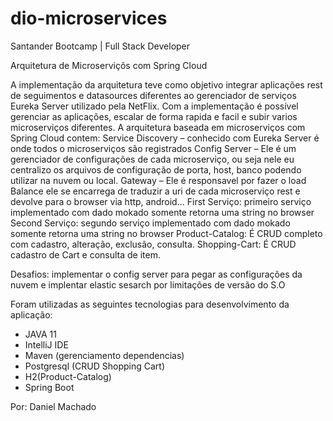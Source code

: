 # dio-microservices

Santander Bootcamp | Full Stack Developer

Arquitetura de Microserviçõs com Spring Cloud 

A implementação  da arquitetura teve como objetivo integrar aplicações rest de seguimentos e datasources diferentes ao gerenciador de serviços Eureka Server utilizado pela NetFlix.
Com a implementação é possível gerenciar as aplicações, escalar de forma rapida e facil e subir varios microserviços diferentes.
A arquitetura baseada em microserviços com Spring Cloud contem:
Service Discovery – conhecido com Eureka Server é onde todos o microserviços são registrados
Config Server – Ele é um gerenciador de configurações de cada microserviço, ou seja nele eu centralizo os arquivos de configuração de porta, host, banco podendo utilizar na nuvem ou local.
Gateway – Ele é responsavel por fazer o load Balance ele se encarrega de traduzir a uri de cada microserviço rest e devolve para o browser via http, android...
First Serviço: primeiro serviço implementado com dado mokado somente retorna uma string no browser 
Second Serviço: segundo serviço implementado com dado mokado somente retorna uma string no browser
Product-Catalog: É  CRUD completo com cadastro, alteração, exclusão, consulta.
Shopping-Cart: É  CRUD cadastro de Cart e consulta de item.

Desafios: implementar o config server para pegar as configurações da nuvem e implentar elastic sesarch por limitações de versão do S.O

Foram utilizadas as seguintes tecnologias para desenvolvimento da aplicação:
- JAVA 11
- IntelliJ IDE
- Maven (gerenciamento dependencias)
- Postgresql (CRUD Shopping Cart)
- H2(Product-Catalog)
- Spring Boot 

Por: Daniel Machado
